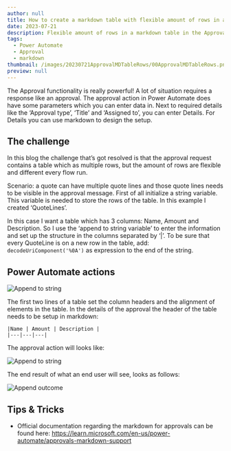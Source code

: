 ```yaml
---
author: null
title: How to create a markdown table with flexible amount of rows in an Approval
date: 2023-07-21
description: Flexible amount of rows in a markdown table in the Approval action
tags:
  - Power Automate
  - Approval
  - markdown
thumbnail: /images/20230721ApprovalMDTableRows/00ApprovalMDTableRows.png
preview: null
---
```



The Approval functionality is really powerful! A lot of situation requires a response like an approval. The approval action in Power Automate does have some parameters which you can enter data in. Next to required details like the ‘Approval type’, ‘Title’ and ‘Assigned to’, you can enter Details. For Details you can use markdown to design the setup. 

## The challenge
In this blog the challenge that’s got resolved is that the approval request contains a table which as multiple rows, but the amount of rows are flexible and different every flow run. 

Scenario: a quote can have multiple quote lines and those quote lines needs to be visible in the approval message.
First of all initialize a string variable. This variable is needed to store the rows of the table. In this example I created ‘QuoteLines’. 

In this case I want a table which has 3 columns: Name, Amount and Description. So I use the ‘append to string variable’ to enter the information and set up the structure in the columns separated by ‘|’. 
To be sure that every QuoteLine is on a new row in the table, add: ```decodeUriComponent('%0A')``` as expression to the end of the string.  

## Power Automate actions
![Append to string](/images/20230721ApprovalMDTableRows/1-AppendtoString.png)

The first two lines of a table set the column headers and the alignment of elements in the table. In the details of the approval the header of the table needs to be setup in markdown: 
```
|Name | Amount | Description |
|---|---|---|
```

The approval action will looks like: 

![Append to string](/images/20230721ApprovalMDTableRows/2-Approval.png)


The end result of what an end user will see, looks as follows: 

![Append outcome](/images/20230721ApprovalMDTableRows/3-ApprovalOutcome.png)

## Tips & Tricks
* Official documentation regarding the markdown for approvals can be found here: https://learn.microsoft.com/en-us/power-automate/approvals-markdown-support
